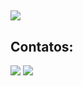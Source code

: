 ##
<img src="https://repository-images.githubusercontent.com/462900780/0a10af70-6cbf-46df-9071-0ff586a3b1d6"/>


## Contatos:
<div>
<a href = "mailto:geraldomarcizio@gmail.com"><img src="https://img.shields.io/badge/Gmail-D14836?style=for-the-badge&logo=gmail&logoColor=white" target="_blank"></a>
<a href ="https://api.whatsapp.com/send?phone=5519996014747"><img src="[https://i.pinimg.com/originals/c5/1c/c7/c51cc76b4616e25590280278cf47be17.png](https://cdn-icons-png.flaticon.com/512/174/174879.png)"></a>
</div>
